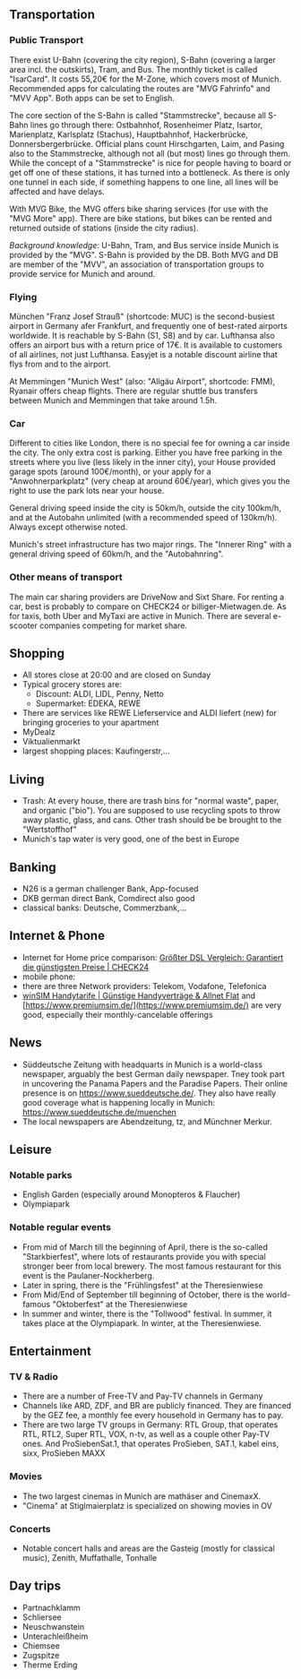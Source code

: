 ## Transportation
### Public Transport
There exist U-Bahn (covering the city region), S-Bahn (covering a larger area incl. the outskirts), Tram, and Bus. The monthly ticket is called "IsarCard". It costs 55,20€ for the M-Zone, which covers most of Munich. Recommended apps for calculating the routes are "MVG Fahrinfo" and "MVV App". Both apps can be set to English.

The core section of the S-Bahn is called "Stammstrecke", because all S-Bahn lines go through there: Ostbahnhof, Rosenheimer Platz, Isartor, Marienplatz, Karlsplatz (Stachus), Hauptbahnhof, Hackerbrücke, Donnersbergerbrücke. Official plans count Hirschgarten, Laim, and Pasing also to the Stammstrecke, although not all (but most) lines go through them. While the concept of a "Stammstrecke" is nice for people having to board or get off one of these stations, it has turned into a bottleneck. As there is only one tunnel in each side, if something happens to one line, all lines will be affected and have delays.

With MVG Bike, the MVG offers bike sharing services (for use with the "MVG More" app). There are bike stations, but bikes can be rented and returned outside of stations (inside the city radius).

*Background knowledge:* U-Bahn, Tram, and Bus service inside Munich is provided by the "MVG". S-Bahn is provided by the DB. Both MVG and DB are member of the "MVV", an association of transportation groups to provide service for Munich and around.

### Flying
München "Franz Josef Strauß" (shortcode: MUC) is the second-busiest airport in Germany afer Frankfurt, and frequently one of best-rated airports worldwide. It is reachable by S-Bahn (S1, S8) and by car. Lufthansa also offers an airport bus with a return price of 17€. It is available to customers of all airlines, not just Lufthansa. Easyjet is a notable discount airline that flys from and to the airport.

At Memmingen "Munich West" (also: "Allgäu Airport", shortcode: FMM), Ryanair offers cheap flights. There are regular shuttle bus transfers between Munich and Memmingen that take around 1.5h. 

### Car

Different to cities like London, there is no special fee for owning a car inside the city. The only extra cost is parking. Either you have free parking in the streets where you live (less likely in the inner city), your House provided garage spots (around 100€/month), or your apply for a "Anwohnerparkplatz" (very cheap at around 60€/year), which gives you the right to use the park lots near your house.

General driving speed inside the city is 50km/h, outside the city 100km/h, and at the Autobahn unlimited (with a recommended speed of 130km/h). Always except otherwise noted.

Munich's street infrastructure has two major rings. The "Innerer Ring" with a general driving speed of 60km/h, and the "Autobahnring". 

### Other means of transport
The main car sharing providers are DriveNow and Sixt Share. For renting a car, best is probably to compare on CHECK24 or billiger-Mietwagen.de. As for taxis, both Uber and MyTaxi are active in Munich. There are several e-scooter companies competing for market share. 

## Shopping

* All stores close at 20:00 and are closed on Sunday
* Typical grocery stores are:
  * Discount: ALDI, LIDL, Penny, Netto
  * Supermarket: EDEKA, REWE
* There are services like REWE Lieferservice and ALDI liefert (new) for bringing groceries to your apartment
* MyDealz
* Viktualienmarkt
* largest shopping places: Kaufingerstr,...

## Living

* Trash: At every house, there are trash bins for "normal waste", paper, and organic ("bio"). You are supposed to use recycling spots to throw away plastic, glass, and cans. Other trash should be be brought to the "Wertstoffhof"
* Munich's tap water is very good, one of the best in Europe


## Banking

* N26 is a german challenger Bank, App-focused
* DKB german direct Bank, Comdirect also good
* classical banks: Deutsche, Commerzbank,...

## Internet & Phone

* Internet for Home price comparison: [Größter DSL Vergleich: Garantiert die günstigsten Preise | CHECK24](https://m.check24.de/dsl/)
* mobile phone:
* there are three Network providers: Telekom, Vodafone, Telefonica
* [winSIM Handytarife | Günstige Handyverträge & Allnet Flat](https://www.winsim.de/) and [https://www.premiumsim.de/](https://www.premiumsim.de/) are very good, especially their monthly-cancelable offerings

## News

* Süddeutsche Zeitung with headquarts in Munich is a world-class newspaper, arguably the best German daily newspaper. Tney took part in uncovering the Panama Papers and the Paradise Papers. Their online presence is on https://www.sueddeutsche.de/. They also have really good coverage what is happening locally in Munich: https://www.sueddeutsche.de/muenchen
* The local newspapers are Abendzeitung, tz, and Münchner Merkur.

## Leisure

### Notable parks
- English Garden (especially around Monopteros & Flaucher)
- Olympiapark

### Notable regular events
- From mid of March till the beginning of April, there is the so-called "Starkbierfest", where lots of restaurants provide you with special stronger beer from local brewery. The most famous restaurant for this event is the Paulaner-Nockherberg.
- Later in spring, there is the "Frühlingsfest" at the Theresienwiese
- From Mid/End of September till beginning of October, there is the world-famous "Oktoberfest" at the Theresienwiese
- In summer and winter, there is the "Tollwood" festival. In summer, it takes place at the Olympiapark. In winter, at the Theresienwiese.

## Entertainment

### TV & Radio

- There are a number of Free-TV and Pay-TV channels in Germany
- Channels like ARD, ZDF, and BR are publicly financed. They are financed by the GEZ fee, a monthly fee every household in Germany has to pay.
- There are two large TV groups in Germany: RTL Group, that operates RTL, RTL2, Super RTL, VOX, n-tv, as well as a couple other Pay-TV ones. And ProSiebenSat.1, that operates ProSieben, SAT.1, kabel eins, sixx, ProSieben MAXX

### Movies

- The two largest cinemas in Munich are mathäser and CinemaxX. 
- "Cinema" at Stiglmaierplatz is specialized on showing movies in OV

### Concerts

- Notable concert halls and areas are the Gasteig (mostly for classical music), Zenith, Muffathalle, Tonhalle

## Day trips

* Partnachklamm
* Schliersee
* Neuschwanstein
* Unterachleißheim
* Chiemsee
* Zugspitze
* Therme Erding

